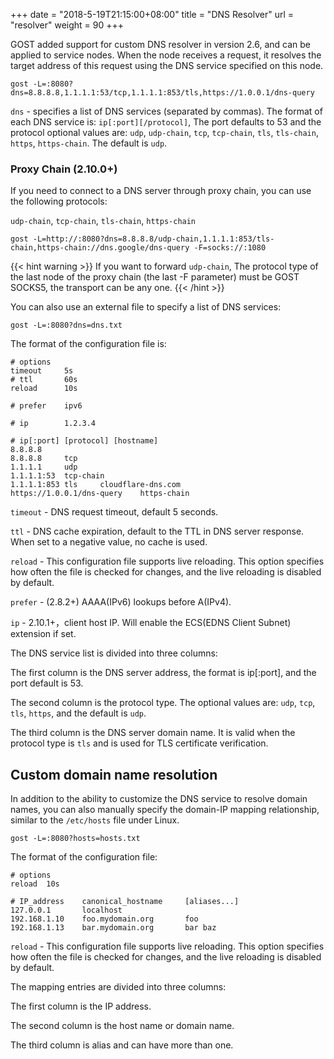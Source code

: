 +++
date = "2018-5-19T21:15:00+08:00"
title = "DNS Resolver"
url = "resolver"
weight = 90
+++

GOST added support for custom DNS resolver in version 2.6, and can be applied to service nodes. When the node receives a request, it resolves the target address of this request using the DNS service specified on this node.

```
gost -L=:8080?dns=8.8.8.8,1.1.1.1:53/tcp,1.1.1.1:853/tls,https://1.0.0.1/dns-query
```

`dns` - specifies a list of DNS services (separated by commas). The format of each DNS service is: `ip[:port][/protocol]`, The port defaults to 53 and the protocol optional values are: `udp`, `udp-chain`, `tcp`, `tcp-chain`, `tls`, `tls-chain`, `https`, `https-chain`. The default is `udp`.

### Proxy Chain (2.10.0+)

If you need to connect to a DNS server through proxy chain, you can use the following protocols:

`udp-chain`, `tcp-chain`, `tls-chain`, `https-chain`

```
gost -L=http://:8080?dns=8.8.8.8/udp-chain,1.1.1.1:853/tls-chain,https-chain://dns.google/dns-query -F=socks://:1080
```

{{< hint warning >}}
If you want to forward `udp-chain`, The protocol type of the last node of the proxy chain (the last -F parameter) must be GOST SOCKS5, the transport can be any one.
{{< /hint >}}

You can also use an external file to specify a list of DNS services:

```
gost -L=:8080?dns=dns.txt
```

The format of the configuration file is:

```
# options
timeout     5s
# ttl       60s
reload      10s

# prefer    ipv6

# ip        1.2.3.4

# ip[:port] [protocol] [hostname]
8.8.8.8
8.8.8.8     tcp
1.1.1.1     udp
1.1.1.1:53  tcp-chain
1.1.1.1:853 tls     cloudflare-dns.com
https://1.0.0.1/dns-query    https-chain
```

`timeout` - DNS request timeout, default 5 seconds.

`ttl` - DNS cache expiration, default to the TTL in DNS server response. When set to a negative value, no cache is used.

`reload` - This configuration file supports live reloading. This option specifies how often the file is checked for changes, and the live reloading is disabled by default.

`prefer` - (2.8.2+) AAAA(IPv6) lookups before A(IPv4).

`ip` - 2.10.1+，client host IP. Will enable the ECS(EDNS Client Subnet) extension if set.

The DNS service list is divided into three columns:

The first column is the DNS server address, the format is ip[:port], and the port default is 53.

The second column is the protocol type. The optional values are: `udp`, `tcp`, `tls`, `https`, and the default is `udp`.

The third column is the DNS server domain name. It is valid when the protocol type is `tls` and is used for TLS certificate verification.

## Custom domain name resolution

In addition to the ability to customize the DNS service to resolve domain names, you can also manually specify the domain-IP mapping relationship, similar to the `/etc/hosts` file under Linux.

```
gost -L=:8080?hosts=hosts.txt
```

The format of the configuration file:

```
# options
reload  10s

# IP_address    canonical_hostname     [aliases...]
127.0.0.1       localhost
192.168.1.10    foo.mydomain.org       foo
192.168.1.13    bar.mydomain.org       bar baz
```

`reload` - This configuration file supports live reloading. This option specifies how often the file is checked for changes, and the live reloading is disabled by default.

The mapping entries are divided into three columns:

The first column is the IP address.

The second column is the host name or domain name.

The third column is alias and can have more than one.
